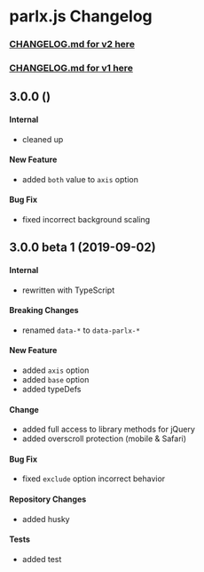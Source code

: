 # parlx.js Changelog

### [CHANGELOG.md for v2 here](https://github.com/parlx-js/parlx.js/blob/v2/CHANGELOG.md)
### [CHANGELOG.md for v1 here](https://github.com/parlx-js/parlx.js/blob/v1/CHANGELOG.md)

## 3.0.0 ()
#### Internal
- cleaned up

#### New Feature
- added `both` value to `axis` option

#### Bug Fix
- fixed incorrect background scaling

## 3.0.0 beta 1 (2019-09-02)
#### Internal
- rewritten with TypeScript

#### Breaking Changes
- renamed `data-*` to `data-parlx-*`

#### New Feature
- added `axis` option
- added `base` option
- added typeDefs

#### Change
- added full access to library methods for jQuery
- added overscroll protection (mobile & Safari)

#### Bug Fix
- fixed `exclude` option incorrect behavior

#### Repository Changes
- added husky

#### Tests
- added test
